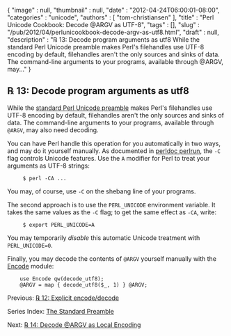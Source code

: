 {
   "image" : null,
   "thumbnail" : null,
   "date" : "2012-04-24T06:00:01-08:00",
   "categories" : "unicode",
   "authors" : [
      "tom-christiansen"
   ],
   "title" : "Perl Unicode Cookbook: Decode @ARGV as UTF-8",
   "tags" : [],
   "slug" : "/pub/2012/04/perlunicookbook-decode-argv-as-utf8.html",
   "draft" : null,
   "description" : "℞ 13: Decode program arguments as utf8 While the standard Perl Unicode preamble makes Perl's filehandles use UTF-8 encoding by default, filehandles aren't the only sources and sinks of data. The command-line arguments to your programs, available through @ARGV, may..."
}



℞ 13: Decode program arguments as utf8
--------------------------------------

While the [standard Perl Unicode preamble](/pub/2012/04/perlunicook-standard-preamble.html) makes Perl's filehandles use UTF-8 encoding by default, filehandles aren't the only sources and sinks of data. The command-line arguments to your programs, available through `@ARGV`, may also need decoding.

You can have Perl handle this operation for you automatically in two ways, and may do it yourself manually. As documented in [perldoc perlrun](http://perldoc.perl.org/perlrun.html), the `-C` flag controls Unicode features. Use the `A` modifier for Perl to treat your arguments as UTF-8 strings:

         $ perl -CA ...

You may, of course, use `-C` on the shebang line of your programs.

The second approach is to use the `PERL_UNICODE` environment variable. It takes the same values as the `-C` flag; to get the same effect as `-CA`, write:

         $ export PERL_UNICODE=A

You may temporarily *disable* this automatic Unicode treatment with `PERL_UNICODE=0`.

Finally, you may decode the contents of `@ARGV` yourself manually with the [Encode](http://search.cpan.org/perldoc?Encode) module:

        use Encode qw(decode_utf8);
        @ARGV = map { decode_utf8($_, 1) } @ARGV;

Previous: [℞ 12: Explicit encode/decode](/pub/2012/04/perlunicook-explicit-encode-decode.html)

Series Index: [The Standard Preamble](/pub/2012/04/perlunicook-standard-preamble.html)

Next: [℞ 14: Decode @ARGV as Local Encoding](/pub/2012/04/perlunicookbook-decode-argv-as-local-encoding.html)
